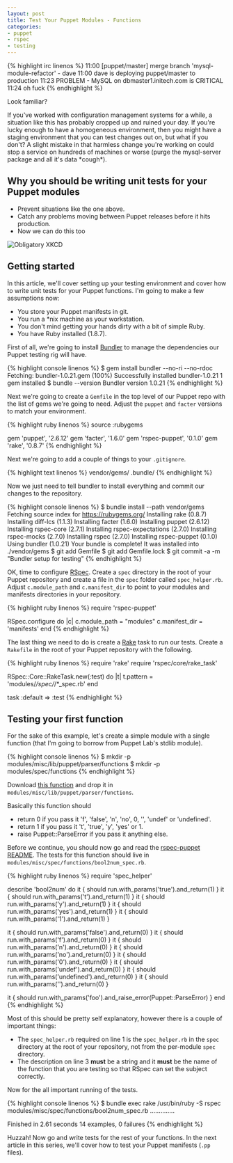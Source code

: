 ```yaml
---
layout: post
title: Test Your Puppet Modules - Functions
categories:
- puppet
- rspec
- testing
---
```


{% highlight irc linenos %}
11:00 <hubot> [puppet/master] merge branch 'mysql-module-refactor' - dave
11:00 <hubot> dave is deploying puppet/master to production
11:23 <nagios> PROBLEM - MySQL on dbmaster1.initech.com is CRITICAL
11:24 <dave> oh fuck
{% endhighlight %}

Look familiar?

If you've worked with configuration management systems for a while, a situation
like this has probably cropped up and ruined your day.  If you're lucky
enough to have a homogeneous environment, then you might have a staging
environment that you can test changes out on, but what if you don't?  A slight
mistake in that harmless change you're working on could stop a service on
hundreds of machines or worse (purge the mysql-server package and all it's data
\*cough\*).

## Why you should be writing unit tests for your Puppet modules

 * Prevent situations like the one above.
 * Catch any problems moving between Puppet releases before it hits production.
 * Now we can do this too

![Obligatory XKCD](https://imgs.xkcd.com/comics/compiling.png)

## Getting started

In this article, we'll cover setting up your testing environment and cover how
to write unit tests for your Puppet functions.  I'm going to make a few
assumptions now:

 * You store your Puppet manifests in git.
 * You run a \*nix machine as your workstation.
 * You don't mind getting your hands dirty with a bit of simple Ruby.
 * You have Ruby installed (1.8.7).

First of all, we're going to install [Bundler](https://bundler.io) to manage
the dependencies our Puppet testing rig will have.

{% highlight console linenos %}
$ gem install bundler --no-ri --no-rdoc
Fetching: bundler-1.0.21.gem (100%)
Successfully installed bundler-1.0.21
1 gem installed
$ bundle --version
Bundler version 1.0.21
{% endhighlight %}

Next we're going to create a `Gemfile` in the top level of our Puppet repo with
the list of gems we're going to need.  Adjust the `puppet` and `facter`
versions to match your environment.

{% highlight ruby linenos %}
source :rubygems

gem 'puppet',       '2.6.12'
gem 'facter',       '1.6.0'
gem 'rspec-puppet', '0.1.0'
gem 'rake',         '0.8.7'
{% endhighlight %}

Next we're going to add a couple of things to your `.gitignore`.

{% highlight text linenos %}
vendor/gems/
.bundle/
{% endhighlight %}

Now we just need to tell bundler to install everything and commit our
changes to the repository.

{% highlight console linenos %}
$ bundle install --path vendor/gems
Fetching source index for https://rubygems.org/
Installing rake (0.8.7)
Installing diff-lcs (1.1.3)
Installing facter (1.6.0)
Installing puppet (2.6.12)
Installing rspec-core (2.7.1)
Installing rspec-expectations (2.7.0)
Installing rspec-mocks (2.7.0)
Installing rspec (2.7.0)
Installing rspec-puppet (0.1.0)
Using bundler (1.0.21)
Your bundle is complete! It was installed into ./vendor/gems
$ git add Gemfile
$ git add Gemfile.lock
$ git commit -a -m "Bundler setup for testing"
{% endhighlight %}

OK, time to configure [RSpec](https://www.relishapp.com/rspec).  Create
a `spec` directory in the root of your Puppet repository and create a file in
the `spec` folder called `spec_helper.rb`.  Adjust `c.module_path` and
`c.manifest_dir` to point to your modules and manifests directories in your
repository.

{% highlight ruby linenos %}
require 'rspec-puppet'

RSpec.configure do |c|
  c.module_path = "modules"
  c.manifest_dir = 'manifests'
end
{% endhighlight %}

The last thing we need to do is create a [Rake](https://ruby.github.io/rake) task
to run our tests.  Create a `Rakefile` in the root of your Puppet repository
with the following.

{% highlight ruby linenos %}
require 'rake'
require 'rspec/core/rake_task'

RSpec::Core::RakeTask.new(:test) do |t|
  t.pattern = 'modules/*/spec/*/*_spec.rb'
end

task :default => :test
{% endhighlight %}

## Testing your first function

For the sake of this example, let's create a simple module with a single
function (that I'm going to borrow from Puppet Lab's stdlib module).

{% highlight console linenos %}
$ mkdir -p modules/misc/lib/puppet/parser/functions
$ mkdir -p modules/spec/functions
{% endhighlight %}

Download [this
function](https://raw.github.com/puppetlabs/puppetlabs-stdlib/master/lib/puppet/parser/functions/bool2num.rb)
and drop it in `modules/misc/lib/puppet/parser/functions`.

Basically this function should

 * return 0 if you pass it 'f', 'false', 'n', 'no', 0, '', 'undef' or
   'undefined'.
 * return 1 if you pass it 't', 'true', 'y', 'yes' or 1.
 * raise Puppet::ParseError if you pass it anything else.

Before we continue, you should now go and read the [rspec-puppet
README](https://github.com/rodjek/rspec-puppet/blob/master/README.md).  The
tests for this function should live in `modules/misc/spec/functions/bool2num_spec.rb`.

{% highlight ruby linenos %}
require 'spec_helper'

describe 'bool2num' do
  it { should run.with_params('true').and_return(1) }
  it { should run.with_params('t').and_return(1) }
  it { should run.with_params('y').and_return(1) }
  it { should run.with_params('yes').and_return(1) }
  it { should run.with_params('1').and_return(1) }

  it { should run.with_params('false').and_return(0) }
  it { should run.with_params('f').and_return(0) }
  it { should run.with_params('n').and_return(0) }
  it { should run.with_params('no').and_return(0) }
  it { should run.with_params('0').and_return(0) }
  it { should run.with_params('undef').and_return(0) }
  it { should run.with_params('undefined').and_return(0) }
  it { should run.with_params('').and_return(0) }

  it { should run.with_params('foo').and_raise_error(Puppet::ParseError) }
end
{% endhighlight %}

Most of this should be pretty self explanatory, however there is a couple of
important things:

 * The `spec_helper.rb` required on line 1 is the `spec_helper.rb` in the
   `spec` directory at the root of your repository, not from the per-module
   `spec` directory.
 * The description on line 3 **must** be a string and it **must** be the name
   of the function that you are testing so that RSpec can set the subject
   correctly.

Now for the all important running of the tests.

{% highlight console linenos %}
$ bundle exec rake
/usr/bin/ruby -S rspec modules/misc/spec/functions/bool2num_spec.rb
..............

Finished in 2.61 seconds
14 examples, 0 failures
{% endhighlight %}

Huzzah!  Now go and write tests for the rest of your functions.  In the next
article in this series, we'll cover how to test your Puppet manifests (`.pp`
files).

